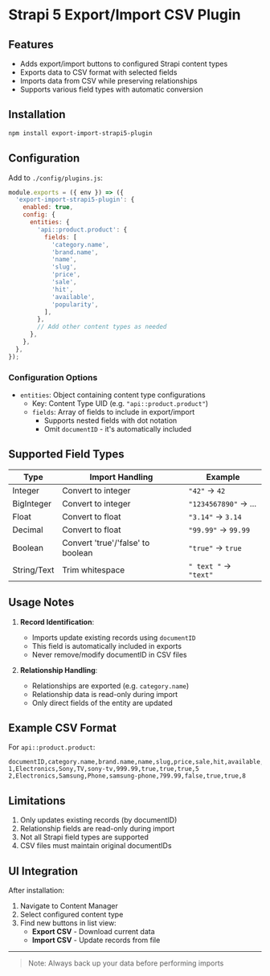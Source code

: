 # Strapi 5 Export/Import CSV Plugin

## Features

- Adds export/import buttons to configured Strapi content types
- Exports data to CSV format with selected fields
- Imports data from CSV while preserving relationships
- Supports various field types with automatic conversion

## Installation

```bash
npm install export-import-strapi5-plugin
```

## Configuration

Add to `./config/plugins.js`:

```javascript
module.exports = ({ env }) => ({
  'export-import-strapi5-plugin': {
    enabled: true,
    config: {
      entities: {
        'api::product.product': {
          fields: [
            'category.name',
            'brand.name',
            'name',
            'slug',
            'price',
            'sale',
            'hit',
            'available',
            'popularity',
          ],
        },
        // Add other content types as needed
      },
    },
  },
});
```

### Configuration Options

- `entities`: Object containing content type configurations
  - Key: Content Type UID (e.g. `"api::product.product"`)
  - `fields`: Array of fields to include in export/import
    - Supports nested fields with dot notation
    - Omit `documentID` - it's automatically included

## Supported Field Types

| Type        | Import Handling                   | Example               |
| ----------- | --------------------------------- | --------------------- |
| Integer     | Convert to integer                | `"42"` → `42`         |
| BigInteger  | Convert to integer                | `"1234567890"` → ...  |
| Float       | Convert to float                  | `"3.14"` → `3.14`     |
| Decimal     | Convert to float                  | `"99.99"` → `99.99`   |
| Boolean     | Convert 'true'/'false' to boolean | `"true"` → `true`     |
| String/Text | Trim whitespace                   | `" text "` → `"text"` |

## Usage Notes

1. **Record Identification**:

   - Imports update existing records using `documentID`
   - This field is automatically included in exports
   - Never remove/modify documentID in CSV files

2. **Relationship Handling**:
   - Relationships are exported (e.g. `category.name`)
   - Relationship data is read-only during import
   - Only direct fields of the entity are updated

## Example CSV Format

For `api::product.product`:

```csv
documentID,category.name,brand.name,name,slug,price,sale,hit,available,popularity
1,Electronics,Sony,TV,sony-tv,999.99,true,true,true,5
2,Electronics,Samsung,Phone,samsung-phone,799.99,false,true,true,8
```

## Limitations

1. Only updates existing records (by documentID)
2. Relationship fields are read-only during import
3. Not all Strapi field types are supported
4. CSV files must maintain original documentIDs

## UI Integration

After installation:

1. Navigate to Content Manager
2. Select configured content type
3. Find new buttons in list view:
   - **Export CSV** - Download current data
   - **Import CSV** - Update records from file

---

> Note: Always back up your data before performing imports

```

```
